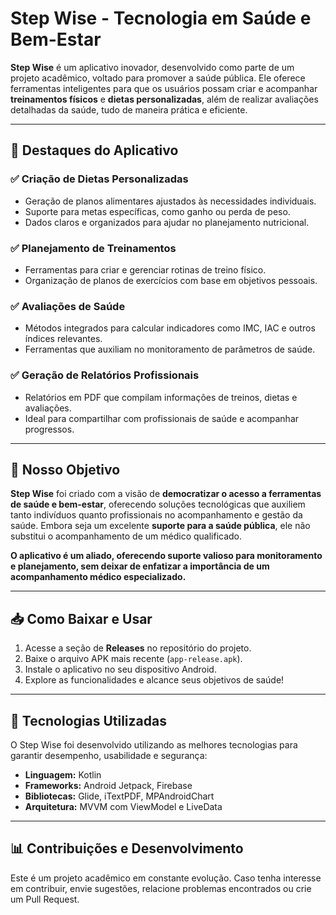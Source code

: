 # **Step Wise** - Tecnologia em Saúde e Bem-Estar

**Step Wise** é um aplicativo inovador, desenvolvido como parte de um projeto acadêmico, voltado para promover a saúde pública. Ele oferece ferramentas inteligentes para que os usuários possam criar e acompanhar **treinamentos físicos** e **dietas personalizadas**, além de realizar avaliações detalhadas da saúde, tudo de maneira prática e eficiente.

---

## 🌟 **Destaques do Aplicativo**

### ✅ **Criação de Dietas Personalizadas**
- Geração de planos alimentares ajustados às necessidades individuais.
- Suporte para metas específicas, como ganho ou perda de peso.
- Dados claros e organizados para ajudar no planejamento nutricional.

### ✅ **Planejamento de Treinamentos**
- Ferramentas para criar e gerenciar rotinas de treino físico.
- Organização de planos de exercícios com base em objetivos pessoais.

### ✅ **Avaliações de Saúde**
- Métodos integrados para calcular indicadores como IMC, IAC e outros índices relevantes.
- Ferramentas que auxiliam no monitoramento de parâmetros de saúde.

### ✅ **Geração de Relatórios Profissionais**
- Relatórios em PDF que compilam informações de treinos, dietas e avaliações.
- Ideal para compartilhar com profissionais de saúde e acompanhar progressos.

---

## 🎯 **Nosso Objetivo**

**Step Wise** foi criado com a visão de **democratizar o acesso a ferramentas de saúde e bem-estar**, oferecendo soluções tecnológicas que auxiliem tanto indivíduos quanto profissionais no acompanhamento e gestão da saúde. Embora seja um excelente **suporte para a saúde pública**, ele não substitui o acompanhamento de um médico qualificado.

**O aplicativo é um aliado, oferecendo suporte valioso para monitoramento e planejamento, sem deixar de enfatizar a importância de um acompanhamento médico especializado.**

---

## 📥 **Como Baixar e Usar**

1. Acesse a seção de **Releases** no repositório do projeto.
2. Baixe o arquivo APK mais recente (`app-release.apk`).
3. Instale o aplicativo no seu dispositivo Android.
4. Explore as funcionalidades e alcance seus objetivos de saúde!

---

## 🚀 **Tecnologias Utilizadas**

O Step Wise foi desenvolvido utilizando as melhores tecnologias para garantir desempenho, usabilidade e segurança:
- **Linguagem:** Kotlin
- **Frameworks:** Android Jetpack, Firebase
- **Bibliotecas:** Glide, iTextPDF, MPAndroidChart
- **Arquitetura:** MVVM com ViewModel e LiveData

---

## 📊 **Contribuições e Desenvolvimento**

Este é um projeto acadêmico em constante evolução. Caso tenha interesse em contribuir, envie sugestões, relacione problemas encontrados ou crie um Pull Request.
